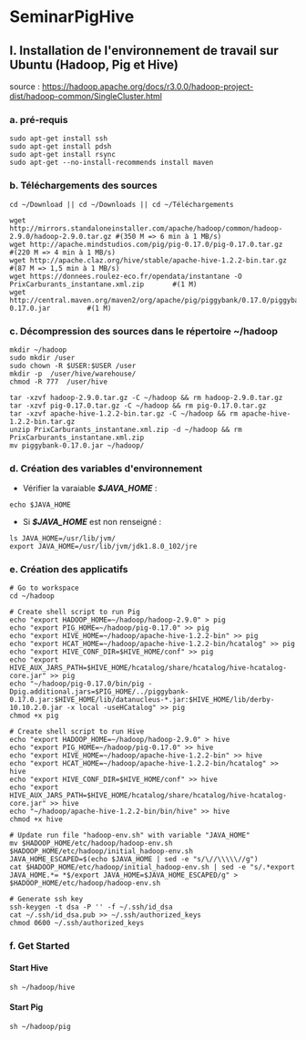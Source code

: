 # SeminarPigHive

## I. Installation de l'environnement de travail sur Ubuntu (Hadoop, Pig et Hive)
source : https://hadoop.apache.org/docs/r3.0.0/hadoop-project-dist/hadoop-common/SingleCluster.html

### a. pré-requis
```shell
sudo apt-get install ssh
sudo apt-get install pdsh
sudo apt-get install rsync
sudo apt-get --no-install-recommends install maven
```
### b. Téléchargements des sources
```shell
cd ~/Download || cd ~/Downloads || cd ~/Téléchargements

wget http://mirrors.standaloneinstaller.com/apache/hadoop/common/hadoop-2.9.0/hadoop-2.9.0.tar.gz #(350 M => 6 min à 1 MB/s)
wget http://apache.mindstudios.com/pig/pig-0.17.0/pig-0.17.0.tar.gz                               #(220 M => 4 min à 1 MB/s)
wget http://apache.claz.org/hive/stable/apache-hive-1.2.2-bin.tar.gz                              #(87 M => 1,5 min à 1 MB/s)
wget https://donnees.roulez-eco.fr/opendata/instantane -O PrixCarburants_instantane.xml.zip       #(1 M)
wget http://central.maven.org/maven2/org/apache/pig/piggybank/0.17.0/piggybank-0.17.0.jar         #(1 M)
```
### c. Décompression des sources dans le répertoire ~/hadoop
```shell
mkdir ~/hadoop
sudo mkdir /user
sudo chown -R $USER:$USER /user
mkdir -p  /user/hive/warehouse/
chmod -R 777  /user/hive

tar -xzvf hadoop-2.9.0.tar.gz -C ~/hadoop && rm hadoop-2.9.0.tar.gz
tar -xzvf pig-0.17.0.tar.gz -C ~/hadoop && rm pig-0.17.0.tar.gz
tar -xzvf apache-hive-1.2.2-bin.tar.gz -C ~/hadoop && rm apache-hive-1.2.2-bin.tar.gz
unzip PrixCarburants_instantane.xml.zip -d ~/hadoop && rm PrixCarburants_instantane.xml.zip
mv piggybank-0.17.0.jar ~/hadoop/
```
### d. Création des variables d'environnement
 * Vérifier la varaiable ***$JAVA_HOME*** :
```shell
echo $JAVA_HOME
```

 * Si ***$JAVA_HOME*** est non renseigné :
```shell
ls JAVA_HOME=/usr/lib/jvm/
export JAVA_HOME=/usr/lib/jvm/jdk1.8.0_102/jre
```

### e. Création des applicatifs
```shell
# Go to workspace
cd ~/hadoop

# Create shell script to run Pig
echo "export HADOOP_HOME=~/hadoop/hadoop-2.9.0" > pig
echo "export PIG_HOME=~/hadoop/pig-0.17.0" >> pig
echo "export HIVE_HOME=~/hadoop/apache-hive-1.2.2-bin" >> pig
echo "export HCAT_HOME=~/hadoop/apache-hive-1.2.2-bin/hcatalog" >> pig
echo "export HIVE_CONF_DIR=$HIVE_HOME/conf" >> pig
echo "export HIVE_AUX_JARS_PATH=$HIVE_HOME/hcatalog/share/hcatalog/hive-hcatalog-core.jar" >> pig
echo "~/hadoop/pig-0.17.0/bin/pig -Dpig.additional.jars=$PIG_HOME/../piggybank-0.17.0.jar:$HIVE_HOME/lib/datanucleus-*.jar:$HIVE_HOME/lib/derby-10.10.2.0.jar -x local -useHCatalog" >> pig
chmod +x pig

# Create shell script to run Hive
echo "export HADOOP_HOME=~/hadoop/hadoop-2.9.0" > hive
echo "export PIG_HOME=~/hadoop/pig-0.17.0" >> hive
echo "export HIVE_HOME=~/hadoop/apache-hive-1.2.2-bin" >> hive
echo "export HCAT_HOME=~/hadoop/apache-hive-1.2.2-bin/hcatalog" >> hive
echo "export HIVE_CONF_DIR=$HIVE_HOME/conf" >> hive
echo "export HIVE_AUX_JARS_PATH=$HIVE_HOME/hcatalog/share/hcatalog/hive-hcatalog-core.jar" >> hive
echo "~/hadoop/apache-hive-1.2.2-bin/bin/hive" >> hive
chmod +x hive

# Update run file "hadoop-env.sh" with variable "JAVA_HOME"
mv $HADOOP_HOME/etc/hadoop/hadoop-env.sh $HADOOP_HOME/etc/hadoop/initial_hadoop-env.sh
JAVA_HOME_ESCAPED=$(echo $JAVA_HOME | sed -e "s/\//\\\\\//g")
cat $HADOOP_HOME/etc/hadoop/initial_hadoop-env.sh | sed -e "s/.*export JAVA_HOME.*= *$/export JAVA_HOME=$JAVA_HOME_ESCAPED/g" > $HADOOP_HOME/etc/hadoop/hadoop-env.sh

# Generate ssh key
ssh-keygen -t dsa -P '' -f ~/.ssh/id_dsa
cat ~/.ssh/id_dsa.pub >> ~/.ssh/authorized_keys
chmod 0600 ~/.ssh/authorized_keys
```

### f. Get Started
#### Start Hive
```
sh ~/hadoop/hive
```
#### Start Pig
```
sh ~/hadoop/pig
```
